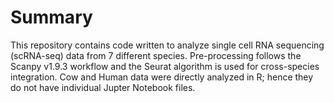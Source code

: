 # Summary

This repository contains code written to analyze single cell RNA sequencing (scRNA-seq) data from 7 different species. Pre-processing follows the Scanpy v1.9.3 workflow and the Seurat algorithm is used for cross-species integration. Cow and Human data were directly analyzed in R; hence they do not have individual Jupter Notebook files.
